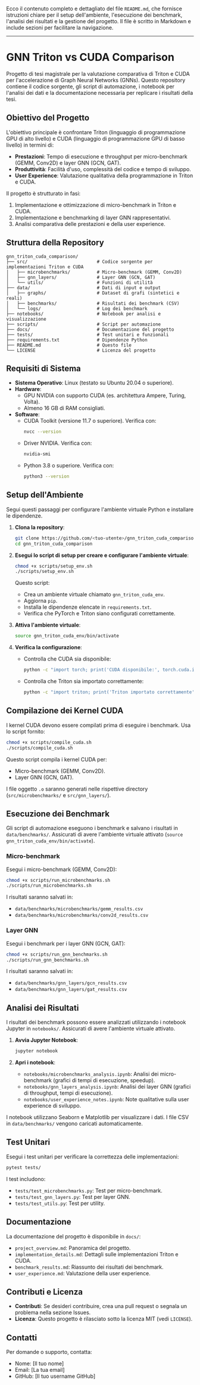 Ecco il contenuto completo e dettagliato del file `README.md`, che fornisce istruzioni chiare per il setup dell'ambiente, l'esecuzione dei benchmark, l'analisi dei risultati e la gestione del progetto. Il file è scritto in Markdown e include sezioni per facilitare la navigazione.

---

# GNN Triton vs CUDA Comparison

Progetto di tesi magistrale per la valutazione comparativa di Triton e CUDA per l'accelerazione di Graph Neural Networks (GNNs). Questo repository contiene il codice sorgente, gli script di automazione, i notebook per l'analisi dei dati e la documentazione necessaria per replicare i risultati della tesi.

## Obiettivo del Progetto

L'obiettivo principale è confrontare Triton (linguaggio di programmazione GPU di alto livello) e CUDA (linguaggio di programmazione GPU di basso livello) in termini di:
- **Prestazioni**: Tempo di esecuzione e throughput per micro-benchmark (GEMM, Conv2D) e layer GNN (GCN, GAT).
- **Produttività**: Facilità d'uso, complessità del codice e tempo di sviluppo.
- **User Experience**: Valutazione qualitativa della programmazione in Triton e CUDA.

Il progetto è strutturato in fasi:
1. Implementazione e ottimizzazione di micro-benchmark in Triton e CUDA.
2. Implementazione e benchmarking di layer GNN rappresentativi.
3. Analisi comparativa delle prestazioni e della user experience.

## Struttura della Repository

```
gnn_triton_cuda_comparison/
├── src/                          # Codice sorgente per implementazioni Triton e CUDA
│   ├── microbenchmarks/          # Micro-benchmark (GEMM, Conv2D)
│   ├── gnn_layers/               # Layer GNN (GCN, GAT)
│   └── utils/                    # Funzioni di utilità
├── data/                         # Dati di input e output
│   ├── graphs/                   # Dataset di grafi (sintetici e reali)
│   ├── benchmarks/               # Risultati dei benchmark (CSV)
│   └── logs/                     # Log dei benchmark
├── notebooks/                    # Notebook per analisi e visualizzazione
├── scripts/                      # Script per automazione
├── docs/                         # Documentazione del progetto
├── tests/                        # Test unitari e funzionali
├── requirements.txt              # Dipendenze Python
├── README.md                     # Questo file
└── LICENSE                       # Licenza del progetto
```

## Requisiti di Sistema

- **Sistema Operativo**: Linux (testato su Ubuntu 20.04 o superiore).
- **Hardware**:
  - GPU NVIDIA con supporto CUDA (es. architettura Ampere, Turing, Volta).
  - Almeno 16 GB di RAM consigliati.
- **Software**:
  - CUDA Toolkit (versione 11.7 o superiore). Verifica con:
    ```bash
    nvcc --version
    ```
  - Driver NVIDIA. Verifica con:
    ```bash
    nvidia-smi
    ```
  - Python 3.8 o superiore. Verifica con:
    ```bash
    python3 --version
    ```

## Setup dell'Ambiente

Segui questi passaggi per configurare l'ambiente virtuale Python e installare le dipendenze.

1. **Clona la repository**:
   ```bash
   git clone https://github.com/<tuo-utente>/gnn_triton_cuda_comparison.git
   cd gnn_triton_cuda_comparison
   ```

2. **Esegui lo script di setup per creare e configurare l'ambiente virtuale**:
   ```bash
   chmod +x scripts/setup_env.sh
   ./scripts/setup_env.sh
   ```
   Questo script:
   - Crea un ambiente virtuale chiamato `gnn_triton_cuda_env`.
   - Aggiorna `pip`.
   - Installa le dipendenze elencate in `requirements.txt`.
   - Verifica che PyTorch e Triton siano configurati correttamente.

3. **Attiva l'ambiente virtuale**:
   ```bash
   source gnn_triton_cuda_env/bin/activate
   ```

4. **Verifica la configurazione**:
   - Controlla che CUDA sia disponibile:
     ```bash
     python -c "import torch; print('CUDA disponibile:', torch.cuda.is_available())"
     ```
   - Controlla che Triton sia importato correttamente:
     ```bash
     python -c "import triton; print('Triton importato correttamente')"
     ```

## Compilazione dei Kernel CUDA

I kernel CUDA devono essere compilati prima di eseguire i benchmark. Usa lo script fornito:

```bash
chmod +x scripts/compile_cuda.sh
./scripts/compile_cuda.sh
```

Questo script compila i kernel CUDA per:
- Micro-benchmark (GEMM, Conv2D).
- Layer GNN (GCN, GAT).

I file oggetto `.o` saranno generati nelle rispettive directory (`src/microbenchmarks/` e `src/gnn_layers/`).

## Esecuzione dei Benchmark

Gli script di automazione eseguono i benchmark e salvano i risultati in `data/benchmarks/`. Assicurati di avere l'ambiente virtuale attivato (`source gnn_triton_cuda_env/bin/activate`).

### Micro-benchmark

Esegui i micro-benchmark (GEMM, Conv2D):
```bash
chmod +x scripts/run_microbenchmarks.sh
./scripts/run_microbenchmarks.sh
```

I risultati saranno salvati in:
- `data/benchmarks/microbenchmarks/gemm_results.csv`
- `data/benchmarks/microbenchmarks/conv2d_results.csv`

### Layer GNN

Esegui i benchmark per i layer GNN (GCN, GAT):
```bash
chmod +x scripts/run_gnn_benchmarks.sh
./scripts/run_gnn_benchmarks.sh
```

I risultati saranno salvati in:
- `data/benchmarks/gnn_layers/gcn_results.csv`
- `data/benchmarks/gnn_layers/gat_results.csv`

## Analisi dei Risultati

I risultati dei benchmark possono essere analizzati utilizzando i notebook Jupyter in `notebooks/`. Assicurati di avere l'ambiente virtuale attivato.

1. **Avvia Jupyter Notebook**:
   ```bash
   jupyter notebook
   ```

2. **Apri i notebook**:
   - `notebooks/microbenchmarks_analysis.ipynb`: Analisi dei micro-benchmark (grafici di tempi di esecuzione, speedup).
   - `notebooks/gnn_layers_analysis.ipynb`: Analisi dei layer GNN (grafici di throughput, tempi di esecuzione).
   - `notebooks/user_experience_notes.ipynb`: Note qualitative sulla user experience di sviluppo.

I notebook utilizzano Seaborn e Matplotlib per visualizzare i dati. I file CSV in `data/benchmarks/` vengono caricati automaticamente.

## Test Unitari

Esegui i test unitari per verificare la correttezza delle implementazioni:
```bash
pytest tests/
```

I test includono:
- `tests/test_microbenchmarks.py`: Test per micro-benchmark.
- `tests/test_gnn_layers.py`: Test per layer GNN.
- `tests/test_utils.py`: Test per utility.

## Documentazione

La documentazione del progetto è disponibile in `docs/`:
- `project_overview.md`: Panoramica del progetto.
- `implementation_details.md`: Dettagli sulle implementazioni Triton e CUDA.
- `benchmark_results.md`: Riassunto dei risultati dei benchmark.
- `user_experience.md`: Valutazione della user experience.

## Contributi e Licenza

- **Contributi**: Se desideri contribuire, crea una pull request o segnala un problema nella sezione Issues.
- **Licenza**: Questo progetto è rilasciato sotto la licenza MIT (vedi `LICENSE`).

## Contatti

Per domande o supporto, contatta:
- Nome: [Il tuo nome]
- Email: [La tua email]
- GitHub: [Il tuo username GitHub]

